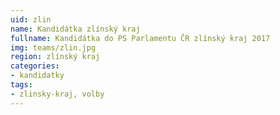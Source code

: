 ```yaml
---
uid: zlin
name: Kandidátka zlínský kraj
fullname: Kandidátka do PS Parlamentu ČR zlínský kraj 2017
img: teams/zlin.jpg
region: zlínský kraj
categories:
- kandidatky
tags:
- zlinsky-kraj, volby
---
```

